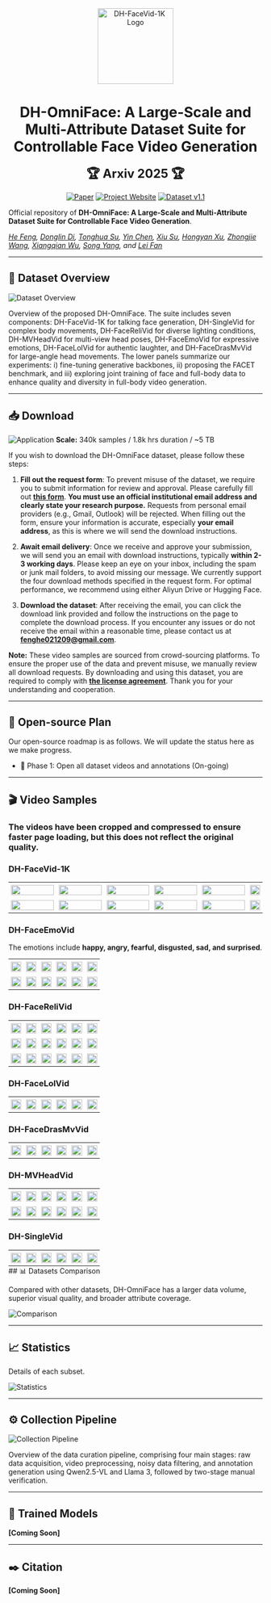 <div align="center">

<img src="https://raw.githubusercontent.com/luna-ai-lab/DH-FaceVid-1K/main/assets/logo.svg" alt="DH-FaceVid-1K Logo" width="150">


# DH-OmniFace: A Large-Scale and Multi-Attribute Dataset Suite for Controllable Face Video Generation

<span style="font-size: 24px; font-weight: bold;">🏆 Arxiv 2025 🏆</span>

[![Paper](https://img.shields.io/badge/arXiv-Paper-b31b1b?logo=arxiv&logoColor=b31b1b)](#)
[![Project Website](https://img.shields.io/badge/DH--FaceVid--1K-Website-4CAF50?logo=googlechrome&logoColor=white)](https://fenghe12.github.io/DH-OmniFace/)
[![Dataset v1.1](https://img.shields.io/badge/Request_Access-v1.0-8A2BE2?style=flat&logo=apache-spark&logoColor=white)](https://docs.google.com/forms/d/e/1FAIpQLSeSMkATTXO22YvLFj-qC_hDM8LCd912Y45cdyINU91HbgP9KQ/viewform?usp=header)

</div>

Official repository of **DH-OmniFace: A Large-Scale and Multi-Attribute Dataset Suite for Controllable Face Video Generation**.

*[He Feng](https://github.com/fenghe12), [Donglin Di](https://scholar.google.com/citations?hl=zh-CN&user=L8tcNioAAAAJ), [Tonghua Su](https://scholar.google.hk/citations?hl=zh-CN&user=67fxVzoAAAAJ), [Yin Chen](#), [Xiu Su](#), [Hongyan Xu](#), [Zhongjie Wang](#), [Xiangqian Wu](#), [Song Yang](#), and [Lei Fan](https://hellodfan.github.io/)*

---

## 📖 Dataset Overview

![Dataset Overview](static/images/figure1-0918.png)

Overview of the proposed DH-OmniFace. The suite includes seven components: DH-FaceVid-1K for talking face generation, DH-SingleVid for
complex body movements, DH-FaceReliVid for diverse lighting conditions, DH-MVHeadVid for multi-view head poses, DH-FaceEmoVid for expressive
emotions, DH-FaceLolVid for authentic laughter, and DH-FaceDrasMvVid for large-angle head movements. The lower panels summarize our experiments:
i) fine-tuning generative backbones, ii) proposing the FACET benchmark, and iii) exploring joint training of face and full-body data to enhance quality and diversity in full-body video generation.

---

## 📥 Download

![Application](static\images\application.png)
**Scale:** 340k samples / 1.8k hrs duration / ~5 TB

If you wish to download the DH-OmniFace dataset, please follow these steps:

1.  **Fill out the request form**: To prevent misuse of the dataset, we require you to submit information for review and approval. Please carefully fill out [**this form**](https://docs.google.com/forms/d/e/1FAIpQLSeSMkATTXO22YvLFj-qC_hDM8LCd912Y45cdyINU91HbgP9KQ/viewform?usp=header). **You must use an official institutional email address and clearly state your research purpose.** Requests from personal email providers (e.g., Gmail, Outlook) will be rejected. When filling out the form, ensure your information is accurate, especially **your email address**, as this is where we will send the download instructions.

2.  **Await email delivery**: Once we receive and approve your submission, we will send you an email with download instructions, typically **within 2-3 working days**. Please keep an eye on your inbox, including the spam or junk mail folders, to avoid missing our message. We currently support the four download methods specified in the request form. For optimal performance, we recommend using either Aliyun Drive or Hugging Face.

3.  **Download the dataset**: After receiving the email, you can click the download link provided and follow the instructions on the page to complete the download process. If you encounter any issues or do not receive the email within a reasonable time, please contact us at **fenghe021209@gmail.com**.

**Note:** These video samples are sourced from crowd-sourcing platforms. To ensure the proper use of the data and prevent misuse, we manually review all download requests. By downloading and using this dataset, you are required to comply with [**the license agreement**](https://github.com/fenghe12/DH-OmniFace/blob/main/LICENSE). Thank you for your understanding and cooperation.

---

## 🚀 Open-source Plan

Our open-source roadmap is as follows. We will update the status here as we make progress.

- 🔄 Phase 1: Open all dataset videos and annotations (On-going)


---

## 🎬 Video Samples
### The videos have been cropped and compressed to ensure faster page loading, but this does not reflect the original quality.
### DH-FaceVid-1K
<table class="center" style="border-collapse: collapse; margin: auto;">
  <!-- Row 1: Numeric IDs -->
  <tr>
    <td width="20%" style="border: none; padding: 5px;"><img src="facevid/gifs/000680.gif" style="width: 100%;"></td>
    <td width="20%" style="border: none; padding: 5px;"><img src="facevid/gifs/001106.gif" style="width: 100%;"></td>
    <td width="20%" style="border: none; padding: 5px;"><img src="facevid/gifs/001406.gif" style="width: 100%;"></td>
    <td width="20%" style="border: none; padding: 5px;"><img src="facevid/gifs/001592.gif" style="width: 100%;"></td>
    <td width="20%" style="border: none; padding: 5px;"><img src="facevid/gifs/002148.gif" style="width: 100%;"></td>
    <td width="20%" style="border: none; padding: 5px;"><img src="facevid/gifs/002728.gif" style="width: 100%;"></td>
  </tr>

  <!-- Row 2: Alphanumeric IDs -->
  <tr>
    <td width="20%" style="border: none; padding: 5px;"><img src="facevid/gifs/0s1UUn9aSSw_7.gif" style="width: 100%;"></td>
    <td width="20%" style="border: none; padding: 5px;"><img src="facevid/gifs/39Br2A7lxac_22.gif" style="width: 100%;"></td>
    <td width="20%" style="border: none; padding: 5px;"><img src="facevid/gifs/3lfO6OCqcCA_0.gif" style="width: 100%;"></td>
    <td width="20%" style="border: none; padding: 5px;"><img src="facevid/gifs/BFs-a-hqs2I_9.gif" style="width: 100%;"></td>
    <td width="20%" style="border: none; padding: 5px;"><img src="facevid/gifs/Czb5Ml9VDsI_0.gif" style="width: 100%;"></td>
    <td width="20%" style="border: none; padding: 5px;"><img src="facevid/gifs/GrjEDguF59Q_0.gif" style="width: 100%;"></td>
  </tr>
</table>

### DH-FaceEmoVid  
The emotions include **happy, angry, fearful, disgusted, sad, and surprised**.
<table class="center" style="border-collapse: collapse; margin: auto;">
  <!-- Row 1 -->
  <tr>
    <td width="16.6%" style="border: none; padding: 5px;"><img src="dh-faceemovid/001_happy_038.gif" style="width: 100%;"></td>
    <td width="16.6%" style="border: none; padding: 5px;"><img src="dh-faceemovid/021_happy_030.gif" style="width: 100%;"></td>
    <td width="16.6%" style="border: none; padding: 5px;"><img src="dh-faceemovid/002_angry_001.gif" style="width: 100%;"></td>
    <td width="16.6%" style="border: none; padding: 5px;"><img src="dh-faceemovid/003_angry_037.gif" style="width: 100%;"></td>
    <td width="16.6%" style="border: none; padding: 5px;"><img src="dh-faceemovid/005_fear_003.gif" style="width: 100%;"></td>
    <td width="16.6%" style="border: none; padding: 5px;"><img src="dh-faceemovid/018_fear_51.gif" style="width: 100%;"></td>
  </tr>
  <!-- Row 2 -->
  <tr>
    <td width="16.6%" style="border: none; padding: 5px;"><img src="dh-faceemovid/006_disgust_031.gif" style="width: 100%;"></td>
    <td width="16.6%" style="border: none; padding: 5px;"><img src="dh-faceemovid/021_disgust_023.gif" style="width: 100%;"></td>
    <td width="16.6%" style="border: none; padding: 5px;"><img src="dh-faceemovid/018_sad_036.gif" style="width: 100%;"></td>
    <td width="16.6%" style="border: none; padding: 5px;"><img src="dh-faceemovid/045_sad_011.gif" style="width: 100%;"></td>
    <td width="16.6%" style="border: none; padding: 5px;"><img src="dh-faceemovid/044_surprise_010.gif" style="width: 100%;"></td>
    <td width="16.6%" style="border: none; padding: 5px;"><img src="dh-faceemovid/046_surprise_038.gif" style="width: 100%;"></td>
  </tr>
</table>


### DH-FaceReliVid
<table class="center" style="border-collapse: collapse; margin: auto;">
  <!-- Row 1 -->
  <tr>
    <td width="16.6%" style="border: none; padding: 5px;"><img src="subsets/DH-FaceReliVid/0001_light1_0001.gif" style="width: 100%;"></td>
    <td width="16.6%" style="border: none; padding: 5px;"><img src="subsets/DH-FaceReliVid/0001_light2_0001.gif" style="width: 100%;"></td>
    <td width="16.6%" style="border: none; padding: 5px;"><img src="subsets/DH-FaceReliVid/0001_light5_0005.gif" style="width: 100%;"></td>
    <td width="16.6%" style="border: none; padding: 5px;"><img src="subsets/DH-FaceReliVid/0001_light6_0004.gif" style="width: 100%;"></td>
    <td width="16.6%" style="border: none; padding: 5px;"><img src="subsets/DH-FaceReliVid/0002_light2_0020.gif" style="width: 100%;"></td>
    <td width="16.6%" style="border: none; padding: 5px;"><img src="subsets/DH-FaceReliVid/0003_light1_0011.gif" style="width: 100%;"></td>
  </tr>

  <!-- Row 2 -->
  <tr>
    <td width="16.6%" style="border: none; padding: 5px;"><img src="subsets/DH-FaceReliVid/0003_light8_0013.gif" style="width: 100%;"></td>
    <td width="16.6%" style="border: none; padding: 5px;"><img src="subsets/DH-FaceReliVid/0011_light2_0008.gif" style="width: 100%;"></td>
    <td width="16.6%" style="border: none; padding: 5px;"><img src="subsets/DH-FaceReliVid/0014_light3_0012.gif" style="width: 100%;"></td>
    <td width="16.6%" style="border: none; padding: 5px;"><img src="subsets/DH-FaceReliVid/0070_light2_0010.gif" style="width: 100%;"></td>
    <td width="16.6%" style="border: none; padding: 5px;"><img src="subsets/DH-FaceReliVid/outdoor_0006_light6_0009.gif" style="width: 100%;"></td>
    <td width="16.6%" style="border: none; padding: 5px;"><img src="subsets/DH-FaceReliVid/outdoor_0006_light8_0004.gif" style="width: 100%;"></td>
  </tr>

  <!-- Row 3 -->
  <tr>
    <td width="16.6%" style="border: none; padding: 5px;"><img src="subsets/DH-FaceReliVid/outdoor_0008_light2_0011.gif" style="width: 100%;"></td>
    <td width="16.6%" style="border: none; padding: 5px;"><img src="subsets/DH-FaceReliVid/outdoor_0009_light3_0006.gif" style="width: 100%;"></td>
    <td width="16.6%" style="border: none; padding: 5px;"><img src="subsets/DH-FaceReliVid/outdoor_0041_light3_0017.gif" style="width: 100%;"></td>
    <td width="16.6%" style="border: none; padding: 5px;"><img src="subsets/DH-FaceReliVid/outdoor_0042_light1_0010.gif" style="width: 100%;"></td>
    <td width="16.6%" style="border: none; padding: 5px;"><img src="subsets/DH-FaceReliVid/outdoor_0051_light3_0008.gif" style="width: 100%;"></td>
    <td width="16.6%" style="border: none; padding: 5px;"><img src="subsets/DH-FaceReliVid/outdoor_0052_light4_0012.gif" style="width: 100%;"></td>
  </tr>
</table>

### DH-FaceLolVid
<table class="center" style="border-collapse: collapse; margin: auto;">
  <!-- New Row with your GIFs -->
  <tr>
    <td width="16.6%" style="border: none; padding: 5px;"><img src="subsets/DH-FaceLolVid/2024_09_05_14_51_IMG_4368.gif" style="width: 100%;"></td>
    <td width="16.6%" style="border: none; padding: 5px;"><img src="subsets/DH-FaceLolVid/VID_20240909_103040.gif" style="width: 100%;"></td>
    <td width="16.6%" style="border: none; padding: 5px;"><img src="subsets/DH-FaceLolVid/VID_20240912_134857.gif" style="width: 100%;"></td>
    <td width="16.6%" style="border: none; padding: 5px;"><img src="subsets/DH-FaceLolVid/VID20240909085206.gif" style="width: 100%;"></td>
    <td width="16.6%" style="border: none; padding: 5px;"><img src="subsets/DH-FaceLolVid/VID20240920152148.gif" style="width: 100%;"></td>
    <td width="16.6%" style="border: none; padding: 5px;"><img src="subsets/DH-FaceLolVid/VID20240922151142.gif" style="width: 100%;"></td>
  </tr>
</table>

### DH-FaceDrasMvVid

<table class="center" style="border-collapse: collapse; margin: auto;">
  <!-- New Row with your GIFs -->
  <tr>
    <td width="16.6%" style="border: none; padding: 5px;"><img src="subsets/DH-FaceDrasMvVid/batch_04_004_VID20240823094316.gif" style="width: 100%;"></td>
    <td width="16.6%" style="border: none; padding: 5px;"><img src="subsets/DH-FaceDrasMvVid/batch_04_002_VID20240822115129.gif" style="width: 100%;"></td>
    <td width="16.6%" style="border: none; padding: 5px;"><img src="subsets/DH-FaceDrasMvVid/batch_03_034_VID20240821130848.gif" style="width: 100%;"></td>
    <td width="16.6%" style="border: none; padding: 5px;"><img src="subsets/DH-FaceDrasMvVid/batch_03_033_VID20240821102408.gif" style="width: 100%;"></td>
    <td width="16.6%" style="border: none; padding: 5px;"><img src="subsets/DH-FaceDrasMvVid/batch_02_030_VID20240820142103.gif" style="width: 100%;"></td>
    <td width="16.6%" style="border: none; padding: 5px;"><img src="subsets/DH-FaceDrasMvVid/batch_01_026_VID_20240812084921.gif" style="width: 100%;"></td>
  </tr>
</table>

### DH-MVHeadVid
<table class="center" style="border-collapse: collapse; margin: auto;">
  <!-- Row 1 -->
  <tr>
    <td width="16.6%" style="border: none; padding: 5px;"><img src="subsets/DH-MVFaceVid/001-张芳芳-女_cam3_VID_20240920_113946.gif" style="width: 100%;"></td>
    <td width="16.6%" style="border: none; padding: 5px;"><img src="subsets/DH-MVFaceVid/004-李子豪-男_cam4_VID_20240926_222900.gif" style="width: 100%;"></td>
    <td width="16.6%" style="border: none; padding: 5px;"><img src="subsets/DH-MVFaceVid/004-李子豪-男_cam4_VID_20240926_223654.gif" style="width: 100%;"></td>
    <td width="16.6%" style="border: none; padding: 5px;"><img src="subsets/DH-MVFaceVid/005-王志胜-男_cam2_VID_20240927_194023.gif" style="width: 100%;"></td>
    <td width="16.6%" style="border: none; padding: 5px;"><img src="subsets/DH-MVFaceVid/006-王晓雅-女_cam7_VID_20240924_211248.gif" style="width: 100%;"></td>
    <td width="16.6%" style="border: none; padding: 5px;"><img src="subsets/DH-MVFaceVid/007-李晓光-男_cam2_VID_20240928_191226.gif" style="width: 100%;"></td>
  </tr>

  <!-- Row 2 -->
  <tr>
    <td width="16.6%" style="border: none; padding: 5px;"><img src="subsets/DH-MVFaceVid/007-李晓光-男_cam5_VID_20240928_191828.gif" style="width: 100%;"></td>
    <td width="16.6%" style="border: none; padding: 5px;"><img src="subsets/DH-MVFaceVid/008-王泽-男_cam4_VID_20240929_162344.gif" style="width: 100%;"></td>
    <td width="16.6%" style="border: none; padding: 5px;"><img src="subsets/DH-MVFaceVid/008-王泽-男_cam6_VID_20240929_160811.gif" style="width: 100%;"></td>
    <td width="16.6%" style="border: none; padding: 5px;"><img src="subsets/DH-MVFaceVid/009-张嫣然-女_cam4_VID_20240924_174540.gif" style="width: 100%;"></td>
    <td width="16.6%" style="border: none; padding: 5px;"><img src="subsets/DH-MVFaceVid/010-李鹏飞-男_cam5_VID_20240930_224028.gif" style="width: 100%;"></td>
    <td width="16.6%" style="border: none; padding: 5px;"><img src="subsets/DH-MVFaceVid/010-李鹏飞-男_cam8_VID_20240930_225926.gif" style="width: 100%;"></td>
  </tr>
</table>

### DH-SingleVid

<table class="center" style="border-collapse: collapse; margin: auto;">
  <!-- New Row with your GIFs -->
  <tr>
    <td width="16.6%" style="border: none; padding: 5px;"><img src="subsets/DH-SingleVid/dance-pose1.gif" style="width: 100%;"></td>
    <td width="16.6%" style="border: none; padding: 5px;"><img src="subsets/DH-SingleVid/dance-pose2.gif" style="width: 100%;"></td>
    <td width="16.6%" style="border: none; padding: 5px;"><img src="subsets/DH-SingleVid/gymnastic-pose2.gif" style="width: 100%;"></td>
    <td width="16.6%" style="border: none; padding: 5px;"><img src="subsets/DH-SingleVid/scene-pose1.gif" style="width: 100%;"></td>
    <td width="16.6%" style="border: none; padding: 5px;"><img src="subsets/DH-SingleVid/yoga-pose1-1.gif" style="width: 100%;"></td>
    <td width="16.6%" style="border: none; padding: 5px;"><img src="subsets/DH-SingleVid/yoga-pose1.gif" style="width: 100%;"></td>
  </tr>
</table>
## 📊 Datasets Comparison

Compared with other datasets, DH-OmniFace has a larger data volume, superior visual quality, and broader attribute coverage.

![Comparison](static/images/img_v3_02r4_88423c55-6652-4cf9-89b0-a19261c1336g.jpg) 


---

## 📈 Statistics

Details of each subset.

![Statistics](static/images/img_v3_02r4_88423c55-6652-4cf9-89b0-a19261c1336g.jpg)

---

## ⚙️ Collection Pipeline

![Collection Pipeline](static/images/figure4_cropped.png)


Overview of the data curation pipeline, comprising four main stages: raw data acquisition, video preprocessing, noisy data filtering, and annotation
generation using Qwen2.5-VL and Llama 3, followed by two-stage manual verification.


---

## 🧠 Trained Models

**[Coming Soon]**

---

## ✒️ Citation

**[Coming Soon]**
<!-- If you find the DH-OmniFace dataset useful for your work, please consider citing our paper:
```
@inproceedings{di2025facevid,
      title = {DH-FaceVid-1K: A Large-Scale High-Quality Dataset for Face Video Generation},
      author = {Di, Donglin and Feng, He and Sun, Wenzhang and Ma, Yongjia and Li, Hao and Chen, Wei and Fan, Lei and Su, Tonghua and Yang, Xun},
      booktitle = {Proceedings of the IEEE/CVF International Conference on Computer Vision (ICCV)},
      year = {2025}
}
``` -->
